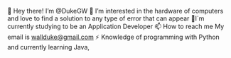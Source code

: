 👋 Hey there! I’m @DukeGW
👀 I’m interested in the hardware of computers and love to find a solution to any type of error that can appear
🌱I´m currently studying to be an Application Developer
📫 How to reach me 
My email is wallduke@gmail.com 
⚡ Knowledge of programming with Python and currently learning Java,


<!---
DukeGW/DukeGW is a ✨ special ✨ repository because its `README.md` (this file) appears on your GitHub profile.
You can click the Preview link to take a look at your changes.
--->

